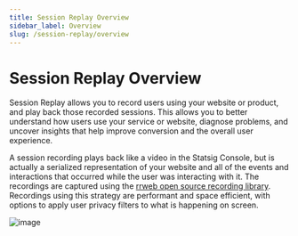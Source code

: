 ```yaml
---
title: Session Replay Overview
sidebar_label: Overview
slug: /session-replay/overview
---
```

# Session Replay Overview

Session Replay allows you to record users using your website or product, and play back those recorded sessions. This allows you to better understand how users use your service or website, diagnose problems, and uncover insights that help improve conversion and the overall user experience.

A session recording plays back like a video in the Statsig Console, but is actually a serialized representation of your website and all of the events and interactions that occurred while the user was interacting with it. The recordings are captured using the [rrweb open source recording library](https://github.com/rrweb-io/rrweb). Recordings using this strategy are performant and space efficient, with options to apply user privacy filters to what is happening on screen.

![image](https://github.com/user-attachments/assets/b194dba5-696c-452f-8195-9c982d4654fa)
